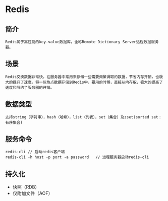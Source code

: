 # Redis
## 简介
    Redis属于高性能的key-value数据库，全称Remote Dictionary Server远程数据服务器。

## 场景
    Redis交换数据非常快，在服务器中常用来存储一些需要频繁调取的数据，节省内存开销，也极大的提升了速度。将一些热点数据存储到Redis中，要用的时候，直接从内存取，极大的提高了速度和节约了服务器的开销。

## 数据类型
    支持string（字符串），hash（哈希），list（列表），set（集合）及zset(sorted set：有序集合)

## 服务命令
```redis
redis-cli // 启动redis客户端
redis-cli -h host -p port -a password   // 远程服务器启动redis-cli
```

## 持久化
- 快照（RDB）
- 仅附加文件（AOF）